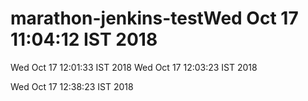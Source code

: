 # marathon-jenkins-testWed Oct 17 11:04:12 IST 2018
Wed Oct 17 12:01:33 IST 2018
Wed Oct 17 12:03:23 IST 2018

Wed Oct 17 12:38:23 IST 2018
